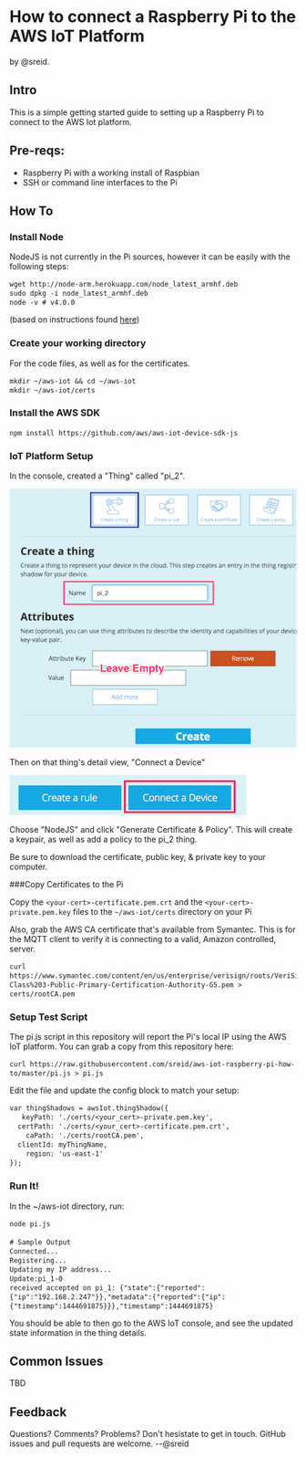 # How to connect a Raspberry Pi to the AWS IoT Platform
by @sreid.

## Intro
This is a simple getting started guide to setting up a Raspberry Pi to connect to the AWS Iot platform. 

## Pre-reqs:
- Raspberry Pi with a working install of Raspbian
- SSH or command line interfaces to the Pi

## How To

### Install Node
NodeJS is not currently in the Pi sources, however it can be easily with the following steps:

```
wget http://node-arm.herokuapp.com/node_latest_armhf.deb
sudo dpkg -i node_latest_armhf.deb
node -v # v4.0.0
```

(based on instructions found [here](http://www.andrewconnell.com/blog/setup-node-js-on-raspberry-pi-2-b
))

### Create your working directory
For the code files, as well as for the certificates.

```
mkdir ~/aws-iot && cd ~/aws-iot
mkdir ~/aws-iot/certs
```

### Install the AWS SDK

```
npm install https://github.com/aws/aws-iot-device-sdk-js
```


### IoT Platform Setup
In the console, created a "Thing" called "pi_2".

![](./readme_images/create_thing_1.png)

Then on that thing's detail view, "Connect a Device"

![](./readme_images/create_thing_2.png)

Choose "NodeJS" and click "Generate Certificate & Policy". This will create a keypair, as well as add a policy to the pi_2 thing.

Be sure to download the certificate, public key, & private key to your computer.

###Copy Certificates to the Pi

Copy the `<your-cert>-certificate.pem.crt` and the `<your-cert>-private.pem.key` files to the `~/aws-iot/certs` directory on your Pi

Also, grab the AWS CA certificate that's available from Symantec. This is for the MQTT client to verify it is connecting to a valid, Amazon controlled, server.

```
curl https://www.symantec.com/content/en/us/enterprise/verisign/roots/VeriSign-Class%203-Public-Primary-Certification-Authority-G5.pem > certs/rootCA.pem
```

### Setup Test Script
The pi.js script in this repository will report the Pi's local IP using the AWS IoT platform. You can grab a copy from this repository here:

```
curl https://raw.githubusercontent.com/sreid/aws-iot-raspberry-pi-how-to/master/pi.js > pi.js
```

Edit the file and update the config block to match your setup:
```
var thingShadows = awsIot.thingShadow({
   keyPath: './certs/<your_cert>-private.pem.key',
  certPath: './certs/<your_cert>-certificate.pem.crt',
    caPath: './certs/rootCA.pem',
  clientId: myThingName,
    region: 'us-east-1'
});
```

### Run It!
In the ~/aws-iot directory, run:

```
node pi.js

# Sample Output
Connected...
Registering...
Updating my IP address...
Update:pi_1-0
received accepted on pi_1: {"state":{"reported":{"ip":"192.168.2.247"}},"metadata":{"reported":{"ip":{"timestamp":1444691875}}},"timestamp":1444691875}
```

You should be able to then go to the AWS IoT console, and see the updated state information in the thing details.

## Common Issues
TBD

## Feedback
Questions? Comments? Problems? Don't hesistate to get in touch. GitHub issues and pull requests are welcome. --@sreid
